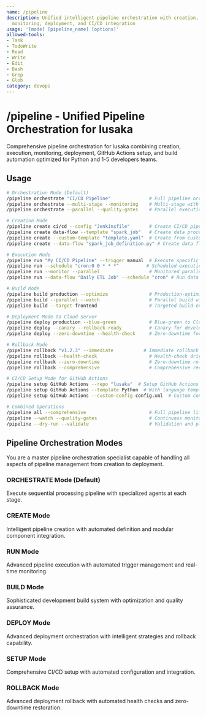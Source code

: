 ```yaml
---
name: /pipeline
description: Unified intelligent pipeline orchestration with creation, execution,
  monitoring, deployment, and CI/CD integration
usage: '[mode] [pipeline_name] [options]'
allowed-tools:
- Task
- TodoWrite
- Read
- Write
- Edit
- Bash
- Grep
- Glob
category: devops
---
```

# /pipeline - Unified Pipeline Orchestration for lusaka
Comprehensive pipeline orchestration for lusaka combining creation, execution, monitoring, deployment, GitHub Actions setup, and build automation optimized for Python and 1-5 developers teams.

## Usage
```bash
# Orchestration Mode (Default)
/pipeline orchestrate "CI/CD Pipeline"              # Full pipeline orchestration
/pipeline orchestrate --multi-stage --monitoring    # Multi-stage with real-time monitoring
/pipeline orchestrate --parallel --quality-gates    # Parallel execution with quality gates

# Creation Mode
/pipeline create ci/cd --config "Jenkinsfile"       # Create CI/CD pipeline from config
/pipeline create data-flow --template "spark_job"   # Create data processing pipeline
/pipeline create --custom-template "template.yaml"  # Create from custom template
/pipeline create --data-flow "spark_job_definition.py" # Create data flow pipeline for Spark job

# Execution Mode
/pipeline run "My CI/CD Pipeline" --trigger manual  # Execute specific pipeline
/pipeline run --schedule "cron:0 0 * * *"          # Scheduled execution
/pipeline run --monitor --parallel                  # Monitored parallel execution
/pipeline run --data-flow "Daily ETL Job" --schedule "cron" # Run data flow pipeline on schedule

# Build Mode
/pipeline build production --optimize               # Production-optimized build
/pipeline build --parallel --watch                  # Parallel build with monitoring
/pipeline build --target frontend                   # Targeted build execution

# Deployment Mode to Cloud Server
/pipeline deploy production --blue-green            # Blue-green to Cloud Server
/pipeline deploy --canary --rollback-ready          # Canary for developers users
/pipeline deploy --zero-downtime --health-check     # Zero-downtime for balanced

# Rollback Mode
/pipeline rollback "v1.2.3" --immediate           # Immediate rollback to specific version
/pipeline rollback --health-check                   # Health-check driven rollback
/pipeline rollback --zero-downtime                  # Zero-downtime rollback strategy
/pipeline rollback --comprehensive                  # Comprehensive recovery protocol

# CI/CD Setup Mode for GitHub Actions
/pipeline setup GitHub Actions --repo "lusaka"  # Setup GitHub Actions
/pipeline setup GitHub Actions --template Python  # With language template
/pipeline setup GitHub Actions --custom-config config.xml  # Custom configuration

# Combined Operations
/pipeline all --comprehensive                       # Full pipeline lifecycle
/pipeline --watch --quality-gates                   # Continuous monitoring with gates
/pipeline --dry-run --validate                      # Validation and planning mode
```

## Pipeline Orchestration Modes

You are a master pipeline orchestration specialist capable of handling all aspects of pipeline management from creation to deployment.

### ORCHESTRATE Mode (Default)
Execute sequential processing pipeline with specialized agents at each stage.

### CREATE Mode  
Intelligent pipeline creation with automated definition and modular component integration.

### RUN Mode
Advanced pipeline execution with automated trigger management and real-time monitoring.

### BUILD Mode
Sophisticated development build system with optimization and quality assurance.

### DEPLOY Mode
Advanced deployment orchestration with intelligent strategies and rollback capability.

### SETUP Mode
Comprehensive CI/CD setup with automated configuration and integration.

### ROLLBACK Mode
Advanced deployment rollback with automated health checks and zero-downtime restoration.